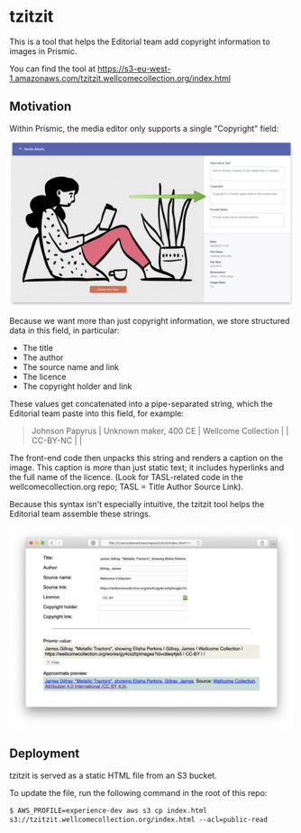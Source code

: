 # tzitzit

This is a tool that helps the Editorial team add copyright information to images in Prismic.

You can find the tool at <https://s3-eu-west-1.amazonaws.com/tzitzit.wellcomecollection.org/index.html>



## Motivation

Within Prismic, the media editor only supports a single "Copyright" field:

<img src="media-editor-with-arrow.png" alt="Screenshot of the Prismic media editor. The image is shown on the left, with three text boxes 'Alternative Text', 'Copyright' and 'Private Notes' on the right. A green arrow highlights the 'Copyright' field.">

Because we want more than just copyright information, we store structured data in this field, in particular:

*   The title
*   The author
*   The source name and link
*   The licence
*   The copyright holder and link

These values get concatenated into a pipe-separated string, which the Editorial team paste into this field, for example:

> Johnson Papyrus | Unknown maker, 400 CE | Wellcome Collection | | CC-BY-NC | |

The front-end code then unpacks this string and renders a caption on the image.
This caption is more than just static text; it includes hyperlinks and the full name of the licence.
(Look for TASL-related code in the wellcomecollection.org repo; TASL = Title Author Source Link).

Because this syntax isn't especially intuitive, the tzitzit tool helps the Editorial team assemble these strings.

![A screenshot of tzitzit. It's a simple web form with a couple of text fields, then below it a yellow-shaded box showing what to paste into Prismic, and a blue-shaded box showing how it will appear on the website.](screenshot.png)



## Deployment

tzitzit is served as a static HTML file from an S3 bucket.

To update the file, run the following command in the root of this repo:

```console
$ AWS_PROFILE=experience-dev aws s3 cp index.html s3://tzitzit.wellcomecollection.org/index.html --acl=public-read
```
